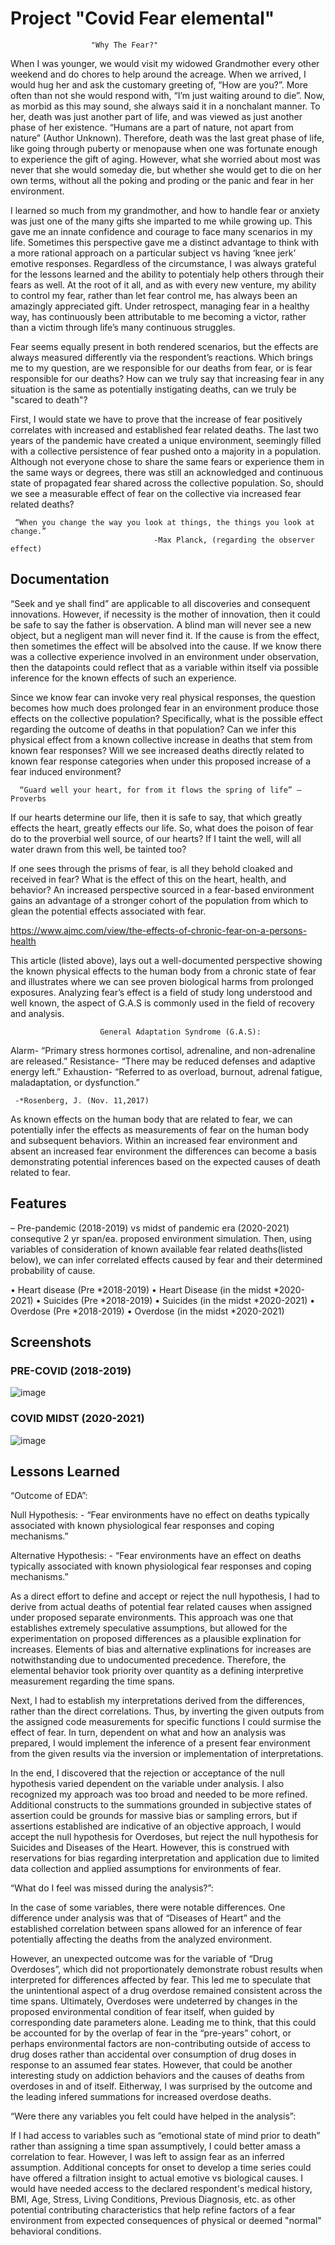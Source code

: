 
# Project "Covid Fear elemental"

                      "Why The Fear?"
When I was younger, we would visit my widowed Grandmother every other weekend and do chores to help around the acreage. When we arrived, I would hug her and ask the customary greeting of, “How are you?”. More often than not she would respond with, “I’m just waiting around to die”. Now, as morbid as this may sound, she always said it in a nonchalant manner. To her, death was just another part of life, and was viewed as just another phase of her existence. “Humans are a part of nature, not apart from nature” (Author Unknown). Therefore, death was the last great phase of life, like going through puberty or menopause when one was fortunate enough to experience the gift of aging.  However, what she worried about most was never that she would someday die, but whether she would get to die on her own terms, without all the poking and proding or the panic and fear in her environment. 

I learned so much from my grandmother, and how to handle fear or anxiety was just one of the many gifts she imparted to me while growing up. This gave me an innate confidence and courage to face many scenarios in my life. Sometimes this perspective gave me a distinct advantage to think with a more rational approach on a particular subject vs having ‘knee jerk’ emotive responses. Regardless of the circumstance, I was always grateful for the lessons learned and the ability to potentialy help others through their fears as well. At the root of it all, and as with every new venture, my ability to control my fear, rather than let fear control me, has always been an amazingly appreciated gift. Under retrospect, managing fear in a healthy way, has continuously been attributable to me becoming a victor, rather than a victim through life’s many continuous struggles. 

Fear seems equally present in both rendered scenarios, but the effects are always measured differently via the respondent’s reactions. Which brings me to my question, are we responsible for our deaths from fear, or is fear responsible for our deaths? How can we truly say that increasing fear in any situation is the same as potentially instigating deaths, can we truly be "scared to death"? 

First, I would state we have to prove that the increase of fear positively correlates with increased and established fear related deaths. The last two years of the pandemic have created a unique environment, seemingly filled with a collective persistence of fear pushed onto a majority in a population. Although not everyone chose to share the same fears or experience them in the same ways or degrees, there was still an acknowledged and continuous state of propagated fear shared across the collective population. So, should we see a measurable effect of fear on the collective via increased fear related deaths? 

     “When you change the way you look at things, the things you look at change.”
                                    -Max Planck, (regarding the observer effect)

                                    


## Documentation

“Seek and ye shall find” are applicable to all discoveries and consequent innovations. However, if necessity is the mother of innovation, then it could be safe to say the father is observation. A blind man will never see a new object, but a negligent man will never find it. If the cause is from the effect, then sometimes the effect will be absolved into the cause. If we know there was a collective experience involved in an environment under observation, then the datapoints could reflect that as a variable within itself via possible inference for the known effects of such an experience.

Since we know fear can invoke very real physical responses, the question becomes how much does prolonged fear in an environment produce those effects on the collective population? Specifically, what is the possible effect regarding the outcome of deaths in that population? Can we infer this physical effect from a known collective increase in deaths that stem from known fear responses? Will we see increased deaths directly related to known fear response categories when under this proposed increase of a fear induced environment?
                    
      “Guard well your heart, for from it flows the spring of life” –Proverbs 
                    
If our hearts determine our life, then it is safe to say, that which greatly effects the heart, greatly effects our life. So, what does the poison of fear do to the proverbial well source, of our hearts? If I taint the well, will all water drawn from this well, be tainted too? 

If one sees through the prisms of fear, is all they behold cloaked and received in fear? What is the effect of this on the heart, health, and behavior? An increased perspective sourced in a fear-based environment gains an advantage of a stronger cohort of the population from which to glean the potential effects associated with fear. 

https://www.ajmc.com/view/the-effects-of-chronic-fear-on-a-persons-health

This article (listed above), lays out a well-documented perspective showing the known physical effects to the human body from a chronic state of fear and illustrates where we can see proven biological harms from prolonged exposures. Analyzing fear’s effect is a field of study long understood and well known, the aspect of G.A.S is commonly used in the field of recovery and analysis.
                                                
                        General Adaptation Syndrome (G.A.S):
Alarm-
“Primary stress hormones cortisol, adrenaline, and non-adrenaline are released.”
Resistance-
“There may be reduced defenses and adaptive energy left.”
Exhaustion-
“Referred to as overload, burnout, adrenal fatigue, maladaptation, or dysfunction.”
        
     -*Rosenberg, J. (Nov. 11,2017)

As known effects on the human body that are related to fear, we can potentially infer the effects as measurements of fear on the human body and subsequent behaviors. Within an increased fear environment and absent an increased fear environment the differences can become a basis demonstrating potential inferences based on the expected causes of death related to fear.



## Features

– Pre-pandemic (2018-2019) vs midst of pandemic era (2020-2021) consequtive 2 yr span/ea. proposed environment simulation. Then, using variables of consideration of known available fear related deaths(listed below), we can infer correlated effects caused by fear and their determined probability of cause.

•	Heart disease (Pre *2018-2019)
•	Heart Disease (in the midst *2020-2021)
•	Suicides (Pre *2018-2019)
•	Suicides (in the midst *2020-2021)
•	Overdose (Pre *2018-2019)
•	Overdose (in the midst *2020-2021)



## Screenshots

### PRE-COVID (2018-2019)
![image](https://github.com/shauna2021/ShaunaSmith_Portfolio.Github.io/assets/89786577/02c73e76-236c-4ca9-8ca0-cd290b2076f9)



### COVID MIDST (2020-2021)
![image](https://github.com/shauna2021/ShaunaSmith_Portfolio.Github.io/assets/89786577/6f8dd085-f1f2-43ec-a556-237cdd99f9af)


## Lessons Learned

“Outcome of EDA”:

Null Hypothesis: - “Fear environments have no effect on deaths typically associated with known physiological fear responses and coping mechanisms.”

Alternative Hypothesis: - “Fear environments have an effect on deaths typically associated with known physiological fear responses and coping mechanisms.”

As a direct effort to define and accept or reject the null hypothesis, I had to derive from actual deaths of potential fear related causes when assigned under proposed separate environments. This approach was one that establishes extremely speculative assumptions, but allowed for the experimentation on proposed differences as a plausible explination for increases. Elements of bias and alternative explinations for increases are notwithstanding due to undocumented precedence. Therefore, the elemental behavior took priority over quantity as a defining interpretive measurement regarding the time spans.
 
Next, I had to establish my interpretations derived from the differences, rather than the direct correlations. Thus, by inverting the given outputs from the assigned code measurements for specific functions I could surmise the effect of fear. In turn, dependent on what and how an analysis was prepared, I would implement the inference of a present fear environment from the given results via the inversion or implementation of interpretations. 

In the end, I discovered that the rejection or acceptance of the null hypothesis varied dependent on the variable under analysis. I also recognized my approach was too broad and needed to be more refined. Additional constructs to the summations grounded in subjective states of assertion could be grounds for massive bias or sampling errors, but if assertions established are indicative of an objective approach, I would accept the null hypothesis for Overdoses, but reject the null hypothesis for Suicides and Diseases of the Heart. However, this is construed with reservations for bias regarding interpretation and application due to limited data collection and applied assumptions for environments of fear. 


“What do I feel was missed during the analysis?”:

In the case of some variables, there were notable differences. One difference under analysis was that of “Diseases of Heart” and the established correlation between spans allowed for an inference of fear potentially affecting the deaths from the analyzed environment. 

However, an unexpected outcome was for the variable of “Drug Overdoses”, which did not proportionately demonstrate robust results when interpreted for differences affected by fear. This led me to speculate that the unintentional aspect of a drug overdose remained consistent across the time spans. Ultimately, Overdoses were undeterred by changes in the proposed environmental condition of fear itself, when guided by corresponding date parameters alone.  Leading me to think, that this could be accounted for by the overlap of fear in the “pre-years” cohort, or perhaps environmental factors are non-contributing outside of access to drug doses rather than accidental over consumption of drug doses in response to an assumed fear states. However, that could be another interesting study on addiction behaviors and the causes of deaths from overdoses in and of itself. Eitherway, I was surprised by the outcome and the leading infered summations for increased overdose deaths. 


“Were there any variables you felt could have helped in the analysis”:

If I had access to variables such as “emotional state of mind prior to death” rather than assigning a time span assumptively, I could better amass a correlation to fear. However, I was left to assign fear as an inferred assumption. Additional concepts for onset to develop a time series could have offered a filtration insight to actual emotive vs biological causes. I would have needed access to the declared respondent's medical history, BMI, Age, Stress, Living Conditions, Previous Diagnosis, etc. as other potential contributing characteristics that help refine factors of a fear environment from expected consequences of physical or deemed "normal" behavioral conditions.
